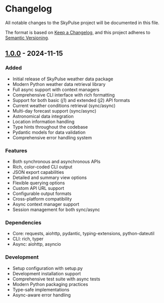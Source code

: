 # Changelog

All notable changes to the SkyPulse project will be documented in this file.

The format is based on [Keep a Changelog](https://keepachangelog.com/en/1.0.0/),
and this project adheres to [Semantic Versioning](https://semver.org/spec/v2.0.0.html).

## [1.0.0] - 2024-11-15

### Added
- Initial release of SkyPulse weather data package
- Modern Python weather data retrieval library
- Full async support with context managers
- Comprehensive CLI interface with rich formatting
- Support for both basic (j1) and extended (j2) API formats
- Current weather conditions retrieval (sync/async)
- Multi-day forecast support (sync/async)
- Astronomical data integration
- Location information handling
- Type hints throughout the codebase
- Pydantic models for data validation
- Comprehensive error handling system

### Features
- Both synchronous and asynchronous APIs
- Rich, color-coded CLI output
- JSON export capabilities
- Detailed and summary view options
- Flexible querying options
- Custom API URL support
- Configurable output formats
- Cross-platform compatibility
- Async context manager support
- Session management for both sync/async

### Dependencies
- Core: requests, aiohttp, pydantic, typing-extensions, python-dateutil
- CLI: rich, typer
- Async: aiohttp, asyncio

### Development
- Setup configuration with setup.py
- Development installation support
- Comprehensive test suite with async tests
- Modern Python packaging practices
- Type-safe implementations
- Async-aware error handling

[1.0.0]: https://github.com/HelpingAI/skypulse/releases/tag/v1.0.0
